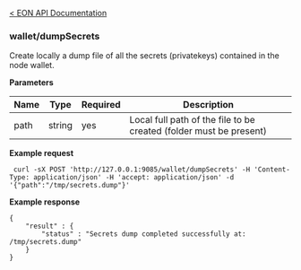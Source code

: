 [&lt; EON API Documentation](/doc/api/index.md) 
### wallet/dumpSecrets

Create locally a dump file of all the secrets (privatekeys) contained in  the node wallet.

**Parameters**

| Name     | Type    | Required    | Description    |
| -------- | ------- | -------     | -------        | 
| path  | string  | yes         | Local full path of the file to be created (folder must be present)  |

**Example request**

     curl -sX POST 'http://127.0.0.1:9085/wallet/dumpSecrets' -H 'Content-Type: application/json' -H 'accept: application/json' -d '{"path":"/tmp/secrets.dump"}'  

**Example response**

    {
        "result" : {
            "status" : "Secrets dump completed successfully at: /tmp/secrets.dump"
        }
    }